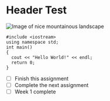 # Header Test
![Image of nice mountainous landscape](https://user-images.githubusercontent.com/50553912/197354292-9523575a-e38f-437c-9495-4a452dbfdc86.png)


```
#include <iostream>
using namespace std;
int main()
{
  cout << "Hello World!" << endl;
  return 0;
}
```

- [ ] Finish this assignment
- [ ] Complete the next assignment
- [ ] Week 1 complete
